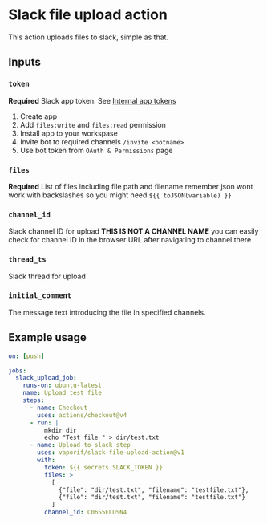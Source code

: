 # Slack file upload action

This action uploads files to slack, simple as that.

## Inputs

### `token`

**Required** Slack app token. See
[Internal app tokens](https://slack.com/intl/en-ru/help/articles/215770388-Create-and-regenerate-API-tokens#internal-app-tokens)

1. Create app
1. Add `files:write` and `files:read` permission
1. Install app to your workspase
1. Invite bot to required channels `/invite <botname>`
1. Use bot token from `OAuth & Permissions` page

### `files`

**Required** List of files including file path and filename remember json wont
work with backslashes so you might need `${{ toJSON(variable) }}`

### `channel_id`

Slack channel ID for upload **THIS IS NOT A CHANNEL NAME** you can easily check
for channel ID in the browser URL after navigating to channel there

### `thread_ts`

Slack thread for upload

### `initial_comment`

The message text introducing the file in specified channels.

## Example usage

```yaml
on: [push]

jobs:
  slack_upload_job:
    runs-on: ubuntu-latest
    name: Upload test file
    steps:
      - name: Checkout
        uses: actions/checkout@v4
      - run: |
          mkdir dir
          echo "Test file " > dir/test.txt
      - name: Upload to slack step
        uses: vaporif/slack-file-upload-action@v1
        with:
          token: ${{ secrets.SLACK_TOKEN }}
          files: >
            [
              {"file": "dir/test.txt", "filename": "testfile.txt"},
              {"file": "dir/test.txt", "filename": "testfile.txt"}
            ]
          channel_id: C06S5FLDSN4
```
